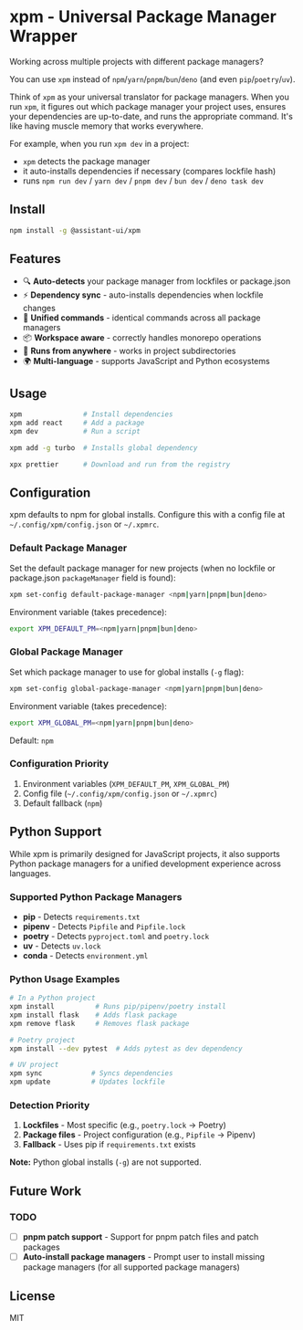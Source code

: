 # xpm - Universal Package Manager Wrapper

Working across multiple projects with different package managers?

You can use `xpm` instead of `npm`/`yarn`/`pnpm`/`bun`/`deno` (and even `pip`/`poetry`/`uv`).

Think of `xpm` as your universal translator for package managers. When you run `xpm`, it figures out which package manager your project uses, ensures your dependencies are up-to-date, and runs the appropriate command. It's like having muscle memory that works everywhere.

For example, when you run `xpm dev` in a project:

- `xpm` detects the package manager
- it auto-installs dependencies if necessary (compares lockfile hash)
- runs `npm run dev` / `yarn dev` / `pnpm dev` / `bun dev` / `deno task dev`


## Install

```bash
npm install -g @assistant-ui/xpm
```

## Features

- 🔍 **Auto-detects** your package manager from lockfiles or package.json
- ⚡ **Dependency sync** - auto-installs dependencies when lockfile changes
- 🎯 **Unified commands** - identical commands across all package managers
- 📦 **Workspace aware** - correctly handles monorepo operations
- 🏃 **Runs from anywhere** - works in project subdirectories
- 🌍 **Multi-language** - supports JavaScript and Python ecosystems


## Usage

```bash
xpm               # Install dependencies
xpm add react     # Add a package
xpm dev           # Run a script

xpm add -g turbo  # Installs global dependency

xpx prettier      # Download and run from the registry
```

## Configuration

xpm defaults to npm for global installs. Configure this with a config file at `~/.config/xpm/config.json` or `~/.xpmrc`.

### Default Package Manager

Set the default package manager for new projects (when no lockfile or package.json `packageManager` field is found):

```bash
xpm set-config default-package-manager <npm|yarn|pnpm|bun|deno>
```

Environment variable (takes precedence):
```bash
export XPM_DEFAULT_PM=<npm|yarn|pnpm|bun|deno>
```

### Global Package Manager

Set which package manager to use for global installs (`-g` flag):

```bash
xpm set-config global-package-manager <npm|yarn|pnpm|bun|deno>
```

Environment variable (takes precedence):
```bash
export XPM_GLOBAL_PM=<npm|yarn|pnpm|bun|deno>
```

Default: `npm`

### Configuration Priority

1. Environment variables (`XPM_DEFAULT_PM`, `XPM_GLOBAL_PM`)
2. Config file (`~/.config/xpm/config.json` or `~/.xpmrc`)
3. Default fallback (`npm`)

## Python Support

While xpm is primarily designed for JavaScript projects, it also supports Python package managers for a unified development experience across languages.

### Supported Python Package Managers

- **pip** - Detects `requirements.txt`
- **pipenv** - Detects `Pipfile` and `Pipfile.lock`
- **poetry** - Detects `pyproject.toml` and `poetry.lock`
- **uv** - Detects `uv.lock`
- **conda** - Detects `environment.yml`

### Python Usage Examples

```bash
# In a Python project
xpm install          # Runs pip/pipenv/poetry install
xpm install flask    # Adds flask package
xpm remove flask     # Removes flask package

# Poetry project
xpm install --dev pytest  # Adds pytest as dev dependency

# UV project
xpm sync            # Syncs dependencies
xpm update          # Updates lockfile
```

### Detection Priority

1. **Lockfiles** - Most specific (e.g., `poetry.lock` → Poetry)
2. **Package files** - Project configuration (e.g., `Pipfile` → Pipenv)
3. **Fallback** - Uses pip if `requirements.txt` exists

**Note:** Python global installs (`-g`) are not supported.

## Future Work

### TODO
- [ ] **pnpm patch support** - Support for pnpm patch files and patch packages
- [ ] **Auto-install package managers** - Prompt user to install missing package managers (for all supported package managers)

## License

MIT
